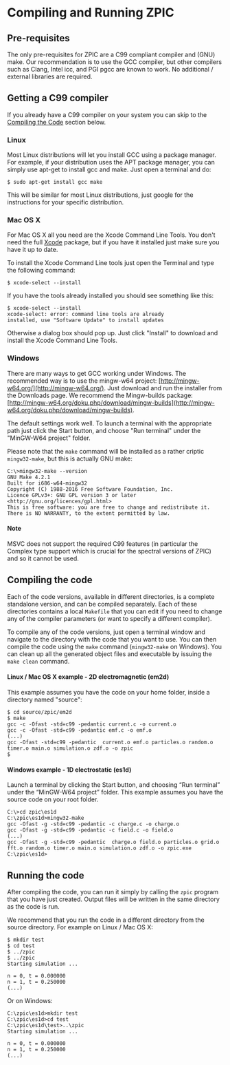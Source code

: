 # Compiling and Running ZPIC

## Pre-requisites

The only pre-requisites for ZPIC are a C99 compliant compiler and (GNU) make. Our recommendation is to use the GCC compiler, but other compilers such as Clang, Intel icc, and PGI pgcc are known to work. No additional / external libraries are required.

## Getting a C99 compiler

If you already have a C99 compiler on your system you can skip to the [Compiling the Code](#Compiling-the-Code) section below.

### Linux

Most Linux distributions will let you install GCC using a package manager. For example, if your distribution uses the APT package manager, you can simply use apt-get to install gcc and make. Just open a terminal and do:

```
$ sudo apt-get install gcc make
```

This will be similar for most Linux distributions, just google for the instructions for your specific distribution.

### Mac OS X

For Mac OS X all you need are the Xcode Command Line Tools. You don't need the full [Xcode](https://developer.apple.com/xcode/) package, but if you have it installed just make sure you have it up to date.

To install the Xcode Command Line tools just open the Terminal and type the following command:

```
$ xcode-select --install
```

If you have the tools already installed you should see something like this:

```
$ xcode-select --install
xcode-select: error: command line tools are already
installed, use "Software Update" to install updates
```

Otherwise a dialog box should pop up. Just click "Install" to download and install the Xcode Command Line Tools.

### Windows

There are many ways to get GCC working under Windows. The recommended way is to use the mingw-w64 project: [http://mingw-w64.org/](http://mingw-w64.org/). Just download and run the installer from the Downloads page. We recommend the Mingw-builds package: [http://mingw-w64.org/doku.php/download/mingw-builds](http://mingw-w64.org/doku.php/download/mingw-builds).

The default settings work well. To launch a terminal with the appropriate path just click the Start button, and choose "Run terminal" under the "MinGW-W64 project" folder.

Please note that the `make` command will be installed as a rather criptic `mingw32-make`, but this is actually GNU make:

```
C:\>mingw32-make --version
GNU Make 4.2.1
Built for i686-w64-mingw32
Copyright (C) 1988-2016 Free Software Foundation, Inc.
Licence GPLv3+: GNU GPL version 3 or later <http://gnu.org/licences/gpl.html>
This is free software: you are free to change and redistribute it.
There is NO WARRANTY, to the extent permitted by law.
```

#### Note

MSVC does not support the required C99 features (in particular the Complex type support which is crucial for the spectral versions of ZPIC) and so it cannot be used.

## Compiling the code

Each of the code versions, available in different directories, is a complete standalone version, and can be compiled separately. Each of these directories contains a local `Makefile` that you can edit if you need to change any of the compiler parameters (or want to specify a different compiler).

To compile any of the code versions, just open a terminal window and navigate to the directory with the code that you want to use. You can then compile the code using the `make` command (`mingw32-make` on Windows). You can clean up all the generated object files and executable by issuing the `make clean` command.

#### Linux / Mac OS X example - 2D electromagnetic (em2d)

This example assumes you have the code on your home folder, inside a directory named "source":

```
$ cd source/zpic/em2d
$ make
gcc -c -Ofast -std=c99 -pedantic current.c -o current.o
gcc -c -Ofast -std=c99 -pedantic emf.c -o emf.o
(...)
gcc -Ofast -std=c99 -pedantic  current.o emf.o particles.o random.o timer.o main.o simulation.o zdf.o -o zpic
$
```
#### Windows example - 1D electrostatic (es1d)

Launch a terminal by clicking the Start button, and choosing “Run terminal” under the “MinGW-W64 project” folder. This example assumes you have the source code on your root folder.

```
C:\>cd zpic\es1d
C:\zpic\es1d>mingw32-make
gcc -Ofast -g -std=c99 -pedantic -c charge.c -o charge.o
gcc -Ofast -g -std=c99 -pedantic -c field.c -o field.o
(...)
gcc -Ofast -g -std=c99 -pedantic  charge.o field.o particles.o grid.o fft.o random.o timer.o main.o simulation.o zdf.o -o zpic.exe
C:\zpic\es1d>
```

## Running the code

After compiling the code, you can run it simply by calling the `zpic` program that you have just created. Output files will be written in the same directory as the code is run.

We recommend that you run the code in a different directory from the source directory. For example on Linux / Mac OS X:

```
$ mkdir test
$ cd test
$ ../zpic
$ ../zpic
Starting simulation ...

n = 0, t = 0.000000
n = 1, t = 0.250000
(...)
```

Or on Windows:

```
C:\zpic\es1d>mkdir test
C:\zpic\es1d>cd test
C:\zpic\es1d\test>..\zpic
Starting simulation ...

n = 0, t = 0.000000
n = 1, t = 0.250000
(...)
```
